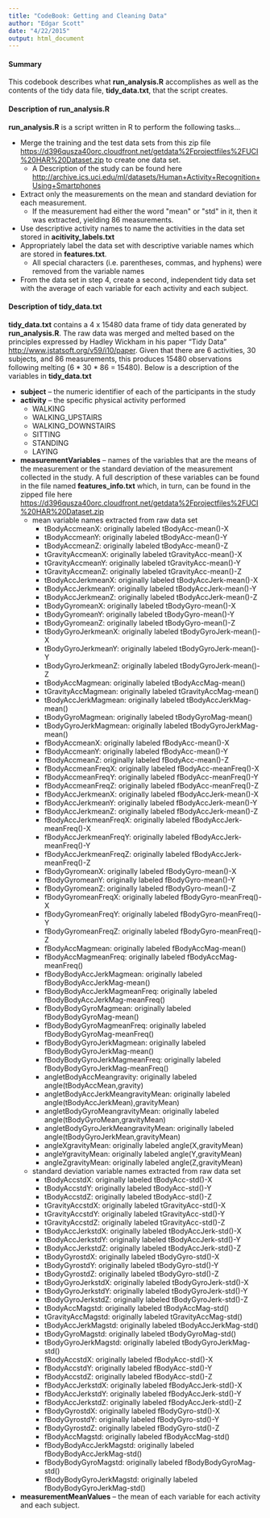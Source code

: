 ```yaml
---
title: "CodeBook: Getting and Cleaning Data"
author: "Edgar Scott"
date: "4/22/2015"
output: html_document
---
```

#### Summary
This codebook describes what **run_analysis.R** accomplishes as well as the contents of the tidy data file, **tidy_data.txt**, that the script creates.  

#### Description of **run_analysis.R**
**run_analysis.R** is a script written in R to perform the following tasks...

 - Merge the training and the test data sets from this zip file <https://d396qusza40orc.cloudfront.net/getdata%2Fprojectfiles%2FUCI%20HAR%20Dataset.zip> to create one data set.
    - A Description of the study can be found here <http://archive.ics.uci.edu/ml/datasets/Human+Activity+Recognition+Using+Smartphones>
 - Extract only the measurements on the mean and standard deviation for each measurement.  
    - If the measurement had either the word "mean" or "std" in it, then it was extracted, yielding 86 measurements.  
 - Use descriptive activity names to name the activities in the data set stored in **acitivity_labels.txt**
 - Appropriately label the data set with descriptive variable names which are stored in **features.txt**.
    - All special characters (i.e. parentheses, commas, and hyphens) were removed from the variable names
 - From the data set in step 4, create a second, independent tidy data set with the average of each variable for each activity and each subject.

#### Description of **tidy_data.txt**
**tidy_data.txt** contains a 4 x 15480 data frame of tidy data generated by **run_analysis.R**. The raw data was merged and melted based on the principles expressed by Hadley Wickham in his paper “Tidy Data” <http://www.jstatsoft.org/v59/i10/paper>. Given that there are 6 activities, 30 subjects, and 86 measurements, this produces 15480 observations following melting (6 * 30 * 86 = 15480).  Below is a description of the variables in **tidy_data.txt**

 - **subject** – the numeric identifier of each of the participants in the study
 - **activity** – the specific physical activity performed
    - WALKING
    - WALKING_UPSTAIRS
    - WALKING_DOWNSTAIRS
    - SITTING
    - STANDING
    - LAYING
 - **measurementVariables** – names of the variables that are the means of the measurement or the standard deviation of the measurement collected in the study.  A full description of these variables can be found in the file named **features_info.txt** which, in turn, can be found in the zipped file here <https://d396qusza40orc.cloudfront.net/getdata%2Fprojectfiles%2FUCI%20HAR%20Dataset.zip>
    - mean variable names extracted from raw data set
        - tBodyAccmeanX: originally labeled tBodyAcc-mean()-X 
        - tBodyAccmeanY: originally labeled tBodyAcc-mean()-Y 
        - tBodyAccmeanZ: originally labeled tBodyAcc-mean()-Z 
        - tGravityAccmeanX: originally labeled tGravityAcc-mean()-X 
        - tGravityAccmeanY: originally labeled tGravityAcc-mean()-Y 
        - tGravityAccmeanZ: originally labeled tGravityAcc-mean()-Z 
        - tBodyAccJerkmeanX: originally labeled tBodyAccJerk-mean()-X 
        - tBodyAccJerkmeanY: originally labeled tBodyAccJerk-mean()-Y
        - tBodyAccJerkmeanZ: originally labeled tBodyAccJerk-mean()-Z  
        - tBodyGyromeanX: originally labeled tBodyGyro-mean()-X 
        - tBodyGyromeanY: originally labeled tBodyGyro-mean()-Y 
        - tBodyGyromeanZ: originally labeled tBodyGyro-mean()-Z 
        - tBodyGyroJerkmeanX: originally labeled tBodyGyroJerk-mean()-X
        - tBodyGyroJerkmeanY: originally labeled tBodyGyroJerk-mean()-Y 
        - tBodyGyroJerkmeanZ: originally labeled tBodyGyroJerk-mean()-Z 
        - tBodyAccMagmean: originally labeled tBodyAccMag-mean() 
        - tGravityAccMagmean: originally labeled tGravityAccMag-mean()
        - tBodyAccJerkMagmean: originally labeled tBodyAccJerkMag-mean() 
        - tBodyGyroMagmean: originally labeled tBodyGyroMag-mean() 
        - tBodyGyroJerkMagmean: originally labeled tBodyGyroJerkMag-mean() 
        - fBodyAccmeanX: originally labeled fBodyAcc-mean()-X 
        - fBodyAccmeanY: originally labeled fBodyAcc-mean()-Y 
        - fBodyAccmeanZ: originally labeled fBodyAcc-mean()-Z 
        - fBodyAccmeanFreqX: originally labeled fBodyAcc-meanFreq()-X 
        - fBodyAccmeanFreqY: originally labeled fBodyAcc-meanFreq()-Y 
        - fBodyAccmeanFreqZ: originally labeled fBodyAcc-meanFreq()-Z 
        - fBodyAccJerkmeanX: originally labeled fBodyAccJerk-mean()-X
        - fBodyAccJerkmeanY: originally labeled fBodyAccJerk-mean()-Y 
        - fBodyAccJerkmeanZ: originally labeled fBodyAccJerk-mean()-Z 
        - fBodyAccJerkmeanFreqX: originally labeled fBodyAccJerk-meanFreq()-X 
        - fBodyAccJerkmeanFreqY: originally labeled fBodyAccJerk-meanFreq()-Y 
        - fBodyAccJerkmeanFreqZ: originally labeled fBodyAccJerk-meanFreq()-Z 
        - fBodyGyromeanX: originally labeled fBodyGyro-mean()-X 
        - fBodyGyromeanY: originally labeled fBodyGyro-mean()-Y 
        - fBodyGyromeanZ: originally labeled fBodyGyro-mean()-Z 
        - fBodyGyromeanFreqX: originally labeled fBodyGyro-meanFreq()-X 
        - fBodyGyromeanFreqY: originally labeled fBodyGyro-meanFreq()-Y 
        - fBodyGyromeanFreqZ: originally labeled fBodyGyro-meanFreq()-Z 
        - fBodyAccMagmean: originally labeled fBodyAccMag-mean() 
        - fBodyAccMagmeanFreq: originally labeled fBodyAccMag-meanFreq() 
        - fBodyBodyAccJerkMagmean: originally labeled fBodyBodyAccJerkMag-mean() 
        - fBodyBodyAccJerkMagmeanFreq: originally labeled fBodyBodyAccJerkMag-meanFreq() 
        - fBodyBodyGyroMagmean: originally labeled fBodyBodyGyroMag-mean()
        - fBodyBodyGyroMagmeanFreq: originally labeled fBodyBodyGyroMag-meanFreq() 
        - fBodyBodyGyroJerkMagmean: originally labeled fBodyBodyGyroJerkMag-mean() 
        - fBodyBodyGyroJerkMagmeanFreq: originally labeled fBodyBodyGyroJerkMag-meanFreq() 
        - angletBodyAccMeangravity: originally labeled angle(tBodyAccMean,gravity) 
        - angletBodyAccJerkMeangravityMean: originally labeled angle(tBodyAccJerkMean),gravityMean) 
        - angletBodyGyroMeangravityMean: originally labeled angle(tBodyGyroMean,gravityMean)
        - angletBodyGyroJerkMeangravityMean: originally labeled angle(tBodyGyroJerkMean,gravityMean) 
        - angleXgravityMean: originally labeled angle(X,gravityMean) 
        - angleYgravityMean: originally labeled angle(Y,gravityMean) 
        - angleZgravityMean: originally labeled angle(Z,gravityMean)
    - standard deviation variable names extracted from raw data set
        - tBodyAccstdX: originally labeled tBodyAcc-std()-X 
        - tBodyAccstdY: originally labeled tBodyAcc-std()-Y 
        - tBodyAccstdZ: originally labeled tBodyAcc-std()-Z 
        - tGravityAccstdX: originally labeled tGravityAcc-std()-X 
        - tGravityAccstdY: originally labeled tGravityAcc-std()-Y 
        - tGravityAccstdZ: originally labeled tGravityAcc-std()-Z 
        - tBodyAccJerkstdX: originally labeled tBodyAccJerk-std()-X 
        - tBodyAccJerkstdY: originally labeled tBodyAccJerk-std()-Y 
        - tBodyAccJerkstdZ: originally labeled tBodyAccJerk-std()-Z 
        - tBodyGyrostdX: originally labeled tBodyGyro-std()-X 
        - tBodyGyrostdY: originally labeled tBodyGyro-std()-Y 
        - tBodyGyrostdZ: originally labeled tBodyGyro-std()-Z 
        - tBodyGyroJerkstdX: originally labeled tBodyGyroJerk-std()-X 
        - tBodyGyroJerkstdY: originally labeled tBodyGyroJerk-std()-Y
        - tBodyGyroJerkstdZ: originally labeled tBodyGyroJerk-std()-Z 
        - tBodyAccMagstd: originally labeled tBodyAccMag-std() 
        - tGravityAccMagstd: originally labeled tGravityAccMag-std() 
        - tBodyAccJerkMagstd: originally labeled tBodyAccJerkMag-std() 
        - tBodyGyroMagstd: originally labeled tBodyGyroMag-std() 
        - tBodyGyroJerkMagstd: originally labeled tBodyGyroJerkMag-std() 
        - fBodyAccstdX: originally labeled fBodyAcc-std()-X 
        - fBodyAccstdY: originally labeled fBodyAcc-std()-Y 
        - fBodyAccstdZ: originally labeled fBodyAcc-std()-Z 
        - fBodyAccJerkstdX: originally labeled fBodyAccJerk-std()-X 
        - fBodyAccJerkstdY: originally labeled fBodyAccJerk-std()-Y 
        - fBodyAccJerkstdZ: originally labeled fBodyAccJerk-std()-Z 
        - fBodyGyrostdX: originally labeled fBodyGyro-std()-X 
        - fBodyGyrostdY: originally labeled fBodyGyro-std()-Y 
        - fBodyGyrostdZ: originally labeled fBodyGyro-std()-Z 
        - fBodyAccMagstd: originally labeled fBodyAccMag-std() 
        - fBodyBodyAccJerkMagstd: originally labeled fBodyBodyAccJerkMag-std() 
        - fBodyBodyGyroMagstd: originally labeled fBodyBodyGyroMag-std()
        - fBodyBodyGyroJerkMagstd: originally labeled fBodyBodyGyroJerkMag-std()
 - **measurementMeanValues** – the mean of each variable for each activity and each subject.
